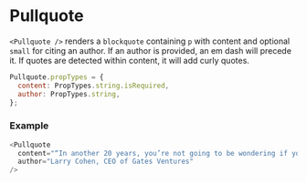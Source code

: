 # Pullquote

`<Pullquote />` renders a `blockquote` containing `p` with content and optional `small` for citing an author. If an author is provided, an em dash will precede it. If quotes are detected within content, it will add curly quotes.

```js
Pullquote.propTypes = {
  content: PropTypes.string.isRequired,
  author: PropTypes.string,
};
```

### Example

```js
<Pullquote
  content="“In another 20 years, you’re not going to be wondering if you got a return. You’re wondering if there’s going to be a planet left for your great-grandchildren.”"
  author="Larry Cohen, CEO of Gates Ventures"
/>
```
